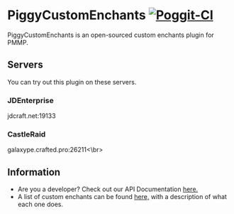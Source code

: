 # PiggyCustomEnchants [![Poggit-CI](https://poggit.pmmp.io/ci.badge/DaPigGuy/PiggyCustomEnchants/PiggyCustomEnchants/master)](https://poggit.pmmp.io/ci/MCPEPIG/PiggyCustomEnchants)
PiggyCustomEnchants is an open-sourced custom enchants plugin for PMMP.

## Servers
You can try out this plugin on these servers.

### JDEnterprise 
jdcraft.net:19133</br>


### CastleRaid
galaxype.crafted.pro:26211<\br>

## Information
* Are you a developer? Check out our API Documentation [here.](https://github.com/MCPEPIG/PiggyCustomEnchants/wiki/API-Documentation)
* A list of custom enchants can be found [here,](https://github.com/MCPEPIG/PiggyCustomEnchants/wiki/Enchantments) with a description of what each one does.
